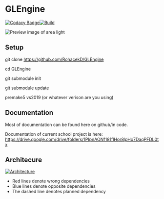 # GLEngine

[![Codacy Badge](https://api.codacy.com/project/badge/Grade/0c09524c2a59475ea538d0ec615a999d)](https://app.codacy.com/gh/MySchoolEngine/GLEngine?utm_source=github.com&utm_medium=referral&utm_content=MySchoolEngine/GLEngine&utm_campaign=Badge_Grade_Dashboard)[![Build](https://github.com/MySchoolEngine/GLEngine/workflows/build/badge.svg)](https://github.com/MySchoolEngine/GLEngine/actions?workflow=build)

![Preview image of area light](https://github.com/RohacekD/GLEngine/blob/master/wikidata/AreaLight.png?raw=true)

## Setup
git clone <https://github.com/RohacekD/GLEngine>

cd GLEngine

git submodule init

git submodule update

premake5 vs2019 (or whatever verison are you using)

## Documentation
Most of documentation can be found here on github/in code. 

Documentation of current school project is here:
<https://drive.google.com/drive/folders/1PIpnAONf181flHor8lpHo7DaqPFDL0tx>

## Architecure
[![Architecture](https://github.com/RohacekD/GLEngine/blob/master/wikidata/Architecture.svg)](https://lucid.app/lucidchart/invitations/accept/d2772b03-bc43-4301-b71a-b145bfef3e73)

* Red lines denote wrong dependencies
* Blue lines denote opposite dependencies
* The dashed line denotes planned dependency
